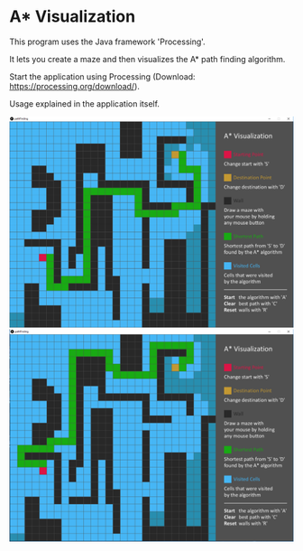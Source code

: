 # A* Visualization
This program uses the Java framework 'Processing'. 

It lets you create a maze and then visualizes the A* path finding algorithm.

Start the application using Processing (Download: https://processing.org/download/).

Usage explained in the application itself.

![Alt text](/Screenshot1.png?raw=true)
![Alt text](/Screenshot2.png?raw=true)
